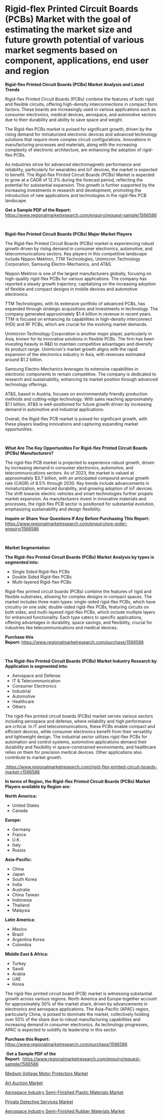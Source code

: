 <p><h1>Rigid-flex Printed Circuit Boards (PCBs) Market with the goal of estimating the market size and future growth potential of various market segments based on component, applications, end user and region</h1></p><p><strong>Rigid-flex Printed Circuit Boards (PCBs) Market Analysis and Latest Trends</strong></p>
<p><p>Rigid-flex Printed Circuit Boards (PCBs) combine the features of both rigid and flexible circuits, offering high-density interconnections in compact form factors. These boards are increasingly used in various applications such as consumer electronics, medical devices, aerospace, and automotive sectors due to their durability and ability to save space and weight. </p><p>The Rigid-flex PCBs market is poised for significant growth, driven by the rising demand for miniaturized electronic devices and advanced technology solutions that require more complex circuit configurations. Innovations in manufacturing processes and materials, along with the increasing complexity of electronic architecture, are enhancing the adoption of rigid-flex PCBs. </p><p>As industries strive for advanced electromagnetic performance and reliability, particularly for wearables and IoT devices, the market is expected to benefit. The Rigid-flex Printed Circuit Boards (PCBs) Market is expected to grow at a CAGR of 12.3% during the forecast period, reflecting the potential for substantial expansion. This growth is further supported by the increasing investments in research and development, promoting the introduction of new applications and technologies in the rigid-flex PCB landscape.</p></p>
<p><strong>Get a Sample PDF of the Report:&nbsp;</strong> <a href="https://www.regionalmarketresearch.com/enquiry/request-sample/1566586">https://www.regionalmarketresearch.com/enquiry/request-sample/1566586</a></p>
<p>&nbsp;</p>
<p><strong>Rigid-flex Printed Circuit Boards (PCBs) Major Market Players</strong></p>
<p><p>The Rigid-flex Printed Circuit Boards (PCBs) market is experiencing robust growth driven by rising demand in consumer electronics, automotive, and telecommunications sectors. Key players in this competitive landscape include Nippon Mektron, TTM Technologies, Unimicron Technology Corporation, Samsung Electro-Mechanics, and AT&S.</p><p>Nippon Mektron is one of the largest manufacturers globally, focusing on high-quality rigid-flex PCBs for various applications. The company has reported a steady growth trajectory, capitalizing on the increasing adoption of flexible and compact designs in mobile devices and automotive electronics. </p><p>TTM Technologies, with its extensive portfolio of advanced PCBs, has expanded through strategic acquisitions and investments in technology. The company generated approximately $1.4 billion in revenue in recent years. TTM is focused on enhancing its capabilities in high-density interconnect (HDI) and RF PCBs, which are crucial for the evolving market demands.</p><p>Unimicron Technology Corporation is another major player, particularly in Asia, known for its innovative solutions in flexible PCBs. The firm has been investing heavily in R&D to maintain competitive advantages and diversify its product range. Unimicron's market growth aligns with the rapid expansion of the electronics industry in Asia, with revenues estimated around $1.2 billion.</p><p>Samsung Electro-Mechanics leverages its extensive capabilities in electronic components to remain competitive. The company is dedicated to research and sustainability, enhancing its market position through advanced technology offerings. </p><p>AT&S, based in Austria, focuses on environmentally friendly production methods and cutting-edge technology. With sales reaching approximately $1.1 billion, AT&S is well-positioned for future growth driven by increasing demand in automotive and industrial applications.</p><p>Overall, the Rigid-flex PCB market is poised for significant growth, with these players leading innovations and capturing expanding market opportunities.</p></p>
<p>&nbsp;</p>
<p><strong>What Are The Key Opportunities For Rigid-flex Printed Circuit Boards (PCBs) Manufacturers?</strong></p>
<p><p>The rigid-flex PCB market is projected to experience robust growth, driven by increasing demand in consumer electronics, automotive, and telecommunications sectors. As of 2023, the market is valued at approximately $3.7 billion, with an anticipated compound annual growth rate (CAGR) of 8.5% through 2030. Key trends include advancements in miniaturization, enhanced durability, and growing adoption of IoT devices. The shift towards electric vehicles and smart technologies further propels market expansion. As manufacturers invest in innovative materials and processes, the rigid-flex PCB sector is positioned for substantial evolution, emphasizing sustainability and design flexibility.</p></p>
<p><strong>Inquire or Share Your Questions If Any Before Purchasing This Report:</strong> <a href="https://www.regionalmarketresearch.com/enquiry/pre-order-enquiry/1566586">https://www.regionalmarketresearch.com/enquiry/pre-order-enquiry/1566586</a></p>
<p>&nbsp;</p>
<p><strong>Market Segmentation</strong></p>
<p><strong>The Rigid-flex Printed Circuit Boards (PCBs) Market Analysis by types is segmented into:</strong></p>
<p><ul><li>Single Sided Rigid-flex PCBs</li><li>Double Sided Rigid-flex PCBs</li><li>Multi-layered Rigid-flex PCBs</li></ul></p>
<p><p>Rigid-flex printed circuit boards (PCBs) combine the features of rigid and flexible substrates, allowing for complex designs in compact spaces. The market includes three main types: single-sided rigid-flex PCBs, which have circuitry on one side; double-sided rigid-flex PCBs, featuring circuits on both sides; and multi-layered rigid-flex PCBs, which include multiple layers for enhanced functionality. Each type caters to specific applications, offering advantages in durability, space savings, and flexibility, crucial for industries like telecommunications and medical devices.</p></p>
<p><strong>Purchase this Report:&nbsp;</strong><a href="https://www.regionalmarketresearch.com/purchase/1566586">https://www.regionalmarketresearch.com/purchase/1566586</a></p>
<p>&nbsp;</p>
<p><strong>The Rigid-flex Printed Circuit Boards (PCBs) Market Industry Research by Application is segmented into:</strong></p>
<p><ul><li>Aerospace and Defense</li><li>IT & Telecommunication</li><li>Consumer Electronics</li><li>Industrial</li><li>Automotive</li><li>Healthcare</li><li>Others</li></ul></p>
<p><p>The rigid-flex printed circuit boards (PCBs) market serves various sectors including aerospace and defense, where reliability and high performance are critical. In IT and telecommunications, these PCBs enable compact and efficient devices, while consumer electronics benefit from their versatility and lightweight design. The industrial sector utilizes rigid-flex PCBs for automation and control systems, automotive applications demand their durability and flexibility in space-constrained environments, and healthcare relies on them for precision medical devices. Other applications also contribute to market growth.</p></p>
<p><a href="https://www.regionalmarketresearch.com/rigid-flex-printed-circuit-boards-market-r1566586">&nbsp;https://www.regionalmarketresearch.com/rigid-flex-printed-circuit-boards-market-r1566586</a></p>
<p><strong>In terms of Region, the Rigid-flex Printed Circuit Boards (PCBs) Market Players available by Region are:</strong></p>
<p>
    <p> <strong> North America: </strong>
        <ul>
            <li>United States</li>
            <li>Canada</li>
        </ul>
        </p> 
    <p> <strong> Europe: </strong>
        <ul>
            <li>Germany</li>
            <li>France</li>
            <li>U.K.</li>
            <li>Italy</li>
            <li>Russia</li>
        </ul>
        </p> 
    <p> <strong> Asia-Pacific: </strong>
        <ul>
            <li>China</li>
            <li>Japan</li>
            <li>South Korea</li>
            <li>India</li>
            <li>Australia</li>
            <li>China Taiwan</li>
            <li>Indonesia</li>
            <li>Thailand</li>
            <li>Malaysia</li>
        </ul>
        </p> 
    <p> <strong> Latin America: </strong>
        <ul>
            <li>Mexico</li>
            <li>Brazil</li>
            <li>Argentina Korea</li>
            <li>Colombia</li>
        </ul>
        </p> 
    <p> <strong> Middle East & Africa: </strong>
        <ul>
            <li>Turkey</li>
            <li>Saudi</li>
            <li>Arabia</li>
            <li>UAE</li>
            <li>Korea</li>
        </ul>
    </p>
    </p>
<p><p>The rigid-flex printed circuit board (PCB) market is witnessing substantial growth across various regions. North America and Europe together account for approximately 30% of the market share, driven by advancements in electronics and aerospace applications. The Asia-Pacific (APAC) region, particularly China, is poised to dominate the market, collectively holding over 50% of the share due to robust manufacturing capabilities and increasing demand in consumer electronics. As technology progresses, APAC is expected to solidify its leadership in this sector.</p></p>
<p><strong>Purchase this Report: </strong><a href="https://www.regionalmarketresearch.com/purchase/1566586">https://www.regionalmarketresearch.com/purchase/1566586</a></p>
<p>&nbsp;<strong>Get a Sample PDF of the Report:&nbsp;&nbsp;</strong><a href="https://www.regionalmarketresearch.com/enquiry/request-sample/1566586">https://www.regionalmarketresearch.com/enquiry/request-sample/1566586</a></p>
<p><strong></strong></p>
<p><p><a href="https://issuu.com/reportprime-2/docs/medium-voltage-motor-protectors-mar_182effef8702dd">Medium Voltage Motor Protectors Market</a></p><p><a href="https://www.linkedin.com/pulse/art-auction-market-global-trends-forecast-2024-2031-censusense-xxlkf">Art Auction Market</a></p><p><a href="https://medium.com/@mgbcqzvq83/future-ready-strategic-insights-into-the-global-aerospace-industry-semi-finished-plastic-materials-e5307843bbf2?postPublishedType=repub">Aerospace Industry Semi-Finished Plastic Materials Market</a></p><p><a href="https://www.linkedin.com/pulse/global-private-detective-services-market-status-2024-2031-3nguf">Private Detective Services Market</a></p><p><a href="https://medium.com/@mgbcqzvq83/insights-into-the-aerospace-industry-semi-finished-rubber-materials-market-size-which-is-expanding-1b74c1bdb5e1">Aerospace Industry Semi-Finished Rubber Materials Market</a></p></p>